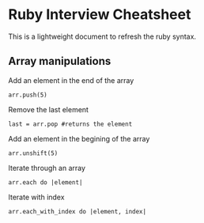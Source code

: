 # Ruby Interview Cheatsheet
This is a lightweight document to refresh the ruby syntax.

## Array manipulations

Add an element in the end of the array
```
arr.push(5)
```
Remove the last element
```
last = arr.pop #returns the element
```
Add an element in the begining of the array
```
arr.unshift(5)
```
Iterate through an array
```
arr.each do |element|
```
Iterate with index
```
arr.each_with_index do |element, index|
```



